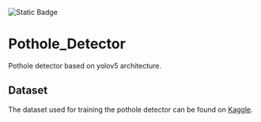 ![Static Badge](https://img.shields.io/badge/yolov5)

# Pothole_Detector
Pothole detector based on yolov5 architecture. 

## Dataset
The dataset used for training the pothole detector can be found on [Kaggle](https://www.kaggle.com/datasets). 
